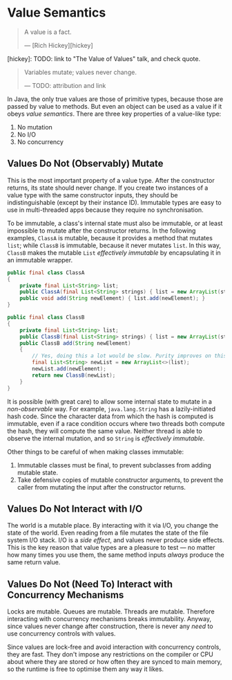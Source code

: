 # Value Semantics

> A value is a fact.
>
> — [Rich Hickey][hickey]

[hickey]: TODO: link to "The Value of Values" talk, and check quote.

> Variables mutate; values never change.
>
> — TODO: attribution and link

In Java, the only true values are those of primitive types, because those are passed by value to methods. But even an object can be used as a value if it obeys *value semantics*. There are three key properties of a value-like type:

1. No mutation
2. No I/O
3. No concurrency

## Values Do Not (Observably) Mutate

This is the most important property of a value type. After the constructor returns, its state should never change. If you create two instances of a value type with the same constructor inputs, they should be indistinguishable (except by their instance ID). Immutable types are easy to use in multi-threaded apps because they require no synchronisation.

To be immutable, a class's internal state must also be immutable, or at least impossible to mutate after the constructor returns. In the following examples, `ClassA` is mutable, because it provides a method that mutates `list`; while `ClassB` is immutable, because it never mutates `list`. In this way, `ClassB` makes the mutable `List` *effectively immutable* by encapsulating it in an immutable wrapper.

```java
public final class ClassA
{
	private final List<String> list;
	public ClassA(final List<String> strings) { list = new ArrayList(strings); }
	public void add(String newElement) { list.add(newElement); }
}

public final class ClassB
{
	private final List<String> list;
	public ClassB(final List<String> strings) { list = new ArrayList(strings); }
	public ClassB add(String newElement)
	{
		// Yes, doing this a lot would be slow. Purity improves on this!
		final List<String> newList = new ArrayList<>(list);
		newList.add(newElement);
		return new ClassB(newList);
	}
}
```

It is possible (with great care) to allow some internal state to mutate in a *non-observable* way. For example, `java.lang.String` has a lazily-initiated hash code. Since the character data from which the hash is computed is immutable, even if a race condition occurs where two threads both compute the hash, they will compute the same value. Neither thread is able to observe the internal mutation, and so `String` is *effectively immutable*.

Other things to be careful of when making classes immutable:

1. Immutable classes must be final, to prevent subclasses from adding mutable state.
2. Take defensive copies of mutable constructor arguments, to prevent the caller from mutating the input after the constructor returns.

## Values Do Not Interact with I/O

The world is a mutable place. By interacting with it via I/O, you change the state of the world. Even reading from a file mutates the state of the file system I/O stack. I/O is a *side effect*, and values never produce side effects. This is the key reason that value types are a pleasure to test — no matter how many times you use them, the same method inputs *always* produce the same return value.

## Values Do Not (Need To) Interact with Concurrency Mechanisms

Locks are mutable. Queues are mutable. Threads are mutable. Therefore interacting with concurrency mechanisms breaks immutability. Anyway, since values never change after construction, there is never any *need* to use concurrency controls with values.

Since values are lock-free and avoid interaction with concurrency controls, they are fast. They don't impose any restrictions on the compiler or CPU about where they are stored or how often they are synced to main memory, so the runtime is free to optimise them any way it likes.